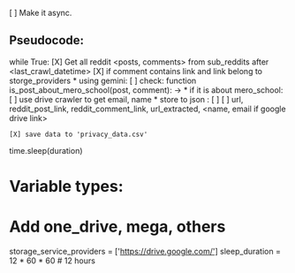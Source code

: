 [ ] Make it async.

## Pseudocode:
while True:
    [X] Get all reddit <posts, comments> from <list> sub_reddits after <last_crawl_datetime>
    [X] if comment contains link and link belong to <list> storge_providers
        * using gemini: 
          [ ] check: function is_post_about_mero_school(post, comment): -> <Bool>
                * if it is about mero_school:
                   [ ] use drive crawler to get email, name
                * store to json :
                   [ ] <avoid redundancy of entire data>
                   [ ] url, reddit_post_link, reddit_comment_link, url_extracted, <name, email if google drive link>

    [X] save data to 'privacy_data.csv'
time.sleep(duration)

# Variable types:

# Add one_drive, mega, others
storage_service_providers = ['https://drive.google.com/']
sleep_duration = 12 * 60 * 60   # 12 hours